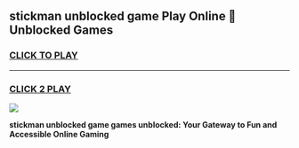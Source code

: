 
## stickman unblocked game Play Online 👋 Unblocked Games
<h3>
<a href="https://premium.freeplayer.one?title=stickman_unblocked_game&ref=19F">CLICK TO PLAY</a></h3>
<hr>

<h3>
<a href="https://premium.freeplayer.one?title=stickman_unblocked_game&ref=19F">CLICK 2 PLAY</a>
  
</h3>

<a href="https://premium.freeplayer.one?title=stickman_unblocked_game&ref=19F"><img src="https://clearcache.store/games.png"></a>


**stickman unblocked game games unblocked: Your Gateway to Fun and Accessible Online Gaming**
